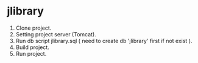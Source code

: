 # jlibrary
1. Clone project.
2. Setting project server (Tomcat).
3. Run db script jlibrary.sql ( need to create db 'jlibrary' first if not exist ).
4. Build project.
5. Run project.
